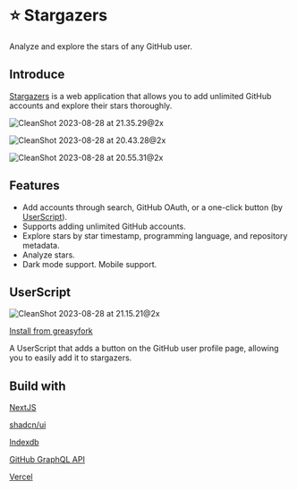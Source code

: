 # ⭐️ Stargazers

Analyze and explore the stars of any GitHub user.

## Introduce

[Stargazers](https://github.com/yuyinws/stargazers) is a web application that allows you to add unlimited GitHub accounts and explore their stars thoroughly.

![CleanShot 2023-08-28 at 21.35.29@2x](https://cdn.jsdelivr.net/gh/yuyinws/static@master/2023/08/upgit_20230828_1693229767.png)

![CleanShot 2023-08-28 at 20.43.28@2x](https://cdn.jsdelivr.net/gh/yuyinws/static@master/2023/08/upgit_20230828_1693226665.png)

![CleanShot 2023-08-28 at 20.55.31@2x](https://cdn.jsdelivr.net/gh/yuyinws/static@master/2023/08/upgit_20230828_1693227392.png)

## Features

- Add accounts through search, GitHub OAuth, or a one-click button (by [UserScript](#UserScript)).
- Supports adding unlimited GitHub accounts.
- Explore stars by star timestamp, programming language, and repository metadata.
- Analyze stars.
- Dark mode support. Mobile support.



## UserScript

![CleanShot 2023-08-28 at 21.15.21@2x](https://cdn.jsdelivr.net/gh/yuyinws/static@master/2023/08/upgit_20230828_1693228551.png)

[Install from greasyfork](https://greasyfork.org/en/scripts/474055-add-to-stargazers)

A UserScript that adds a button on the GitHub user profile page, allowing you to easily add it to stargazers.



## Build with

[NextJS](https://nextjs.org/)

[shadcn/ui](https://ui.shadcn.com/docs/installation/next)

[Indexdb](https://github.com/jakearchibald/idb)

[GitHub GraphQL API](https://docs.github.com/en/graphql)

[Vercel](https://vercel.com/)
